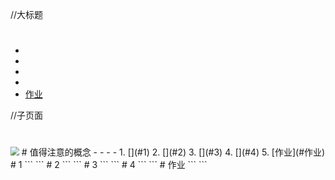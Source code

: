 //大标题
# [](./Day1.md)  
- [](./Day1.md#1)
- [](./Day1.md#2)
- [](./Day1.md#3)
- [](./Day1.md#4)  
- [作业](./Day1.md#作业)  

//子页面
# [](./Day1.md)  
<img src="../img/ch13_9.png" style="zoom:87%;" />
# 值得注意的概念
- 
- 
- 
-  
1. [](#1)
2. [](#2)
3. [](#3)
4. [](#4)
5. [作业](#作业)  
# 1
```    
```  
# 2
```
```  
# 3
```
```  
# 4
```
```    
# 作业
```
```
